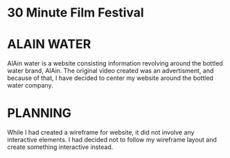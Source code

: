 # 30 Minute Film Festival 

# ALAIN WATER 

AlAin water is a website consisting information revolving around the bottled water brand, AlAin. The original video created was an advertisment, and because of that, I have decided to center my website around the bottled water company. 

# PLANNING

While I had created a wireframe for website, it did not involve any interactive elements. I had decided not to follow my wireframe layout and create something interactive instead. 
